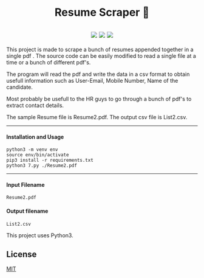 <h1 align="center">Resume Scraper 🎉</h1>
<h2 align="center">

<img src="https://img.shields.io/badge/Python-3.8.0-blue.svg">

<img src="https://img.shields.io/badge/made%20by-A9K5-green.svg" >

<img src="https://badges.frapsoft.com/os/v1/open-source.svg?v=103" >
</h2>
</h1>
This project is made to scrape a bunch of resumes appended together in a single pdf .
The source code can be easily modified to read a single file at a time or a bunch of different pdf's.

The program will read the pdf and write the data in a csv format to obtain usefull information 
such as User-Email, Mobile Number, Name of the candidate.

Most probably be usefull to the HR guys to go through a bunch of pdf's to extract contact details. 

The sample Resume file is Resume2.pdf.
The output csv file is List2.csv.

<hr>

#### Installation and Usage

```
python3 -m venv env
source env/bin/activate
pip3 install -r requirements.txt
python3 7.py ./Resume2.pdf
```
<hr>

#### Input Filename
```
Resume2.pdf
```

#### Output filename

```
List2.csv
```

This project uses Python3.

## License
[MIT](https://choosealicense.com/licenses/mit/)